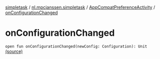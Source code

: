 [simpletask](../../index.md) / [nl.mpcjanssen.simpletask](../index.md) / [AppCompatPreferenceActivity](index.md) / [onConfigurationChanged](.)

# onConfigurationChanged

`open fun onConfigurationChanged(newConfig: Configuration): Unit` [(source)](https://github.com/mpcjanssen/simpletask-android/blob/master/src/main/java/nl/mpcjanssen/simpletask/AppCompatPreferenceActivity.java#L103)